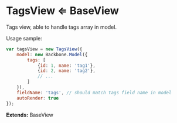 <a id="bundle-docs-platform-tag-bundle-tag-view"></a>

# TagsView ⇐ BaseView

Tags view, able to handle tags array in model.

Usage sample:

```javascript
var tagsView = new TagsView({
    model: new Backbone.Model({
        tags: [
            {id: 1, name: 'tag1'},
            {id: 2, name: 'tag2'},
            // ...
        ]
    }),
    fieldName: 'tags', // should match tags field name in model
    autoRender: true
});
```

**Extends:** BaseView
